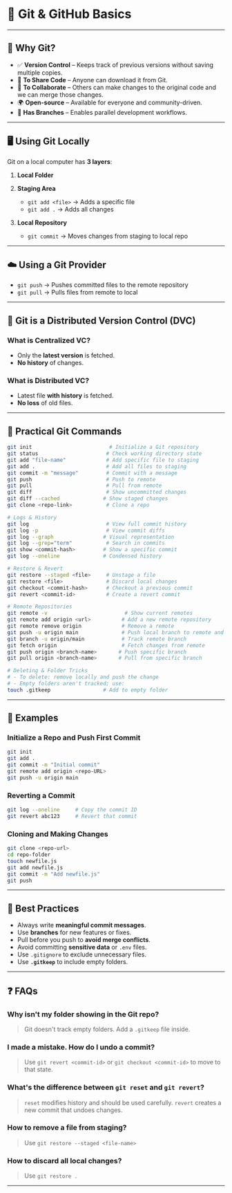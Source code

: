 # 🧠 Git & GitHub Basics

---

## 📌 Why Git?

* ✅ **Version Control** – Keeps track of previous versions without saving multiple copies.
* 🔁 **To Share Code** – Anyone can download it from Git.
* 🤝 **To Collaborate** – Others can make changes to the original code and we can merge those changes.
* 🌍 **Open-source** – Available for everyone and community-driven.
* 🌿 **Has Branches** – Enables parallel development workflows.

---

## 🖥️ Using Git Locally

Git on a local computer has **3 layers**:

1. **Local Folder**
2. **Staging Area**

   * `git add <file>` → Adds a specific file
   * `git add .` → Adds all changes
3. **Local Repository**

   * `git commit` → Moves changes from staging to local repo

---

## ☁️ Using a Git Provider

* `git push` → Pushes committed files to the remote repository
* `git pull` → Pulls files from remote to local

---

## 🔄 Git is a Distributed Version Control (DVC)

### What is Centralized VC?

* Only the **latest version** is fetched.
* **No history** of changes.

### What is Distributed VC?

* Latest file **with history** is fetched.
* **No loss** of old files.

---

## 🔧 Practical Git Commands

```bash
git init                         # Initialize a Git repository
git status                      # Check working directory state
git add "file-name"             # Add specific file to staging
git add .                       # Add all files to staging
git commit -m "message"         # Commit with a message
git push                        # Push to remote
git pull                        # Pull from remote
git diff                        # Show uncommitted changes
git diff --cached              # Show staged changes
git clone <repo-link>           # Clone a repo

# Logs & History
git log                         # View full commit history
git log -p                      # View commit diffs
git log --graph                # Visual representation
git log --grep="term"           # Search in commits
git show <commit-hash>         # Show a specific commit
git log --oneline              # Condensed history

# Restore & Revert
git restore --staged <file>     # Unstage a file
git restore <file>              # Discard local changes
git checkout <commit-hash>      # Checkout a previous commit
git revert <commit-id>          # Create a revert commit

# Remote Repositories
git remote -v                         # Show current remotes
git remote add origin <url>          # Add a new remote repository
git remote remove origin             # Remove a remote
git push -u origin main              # Push local branch to remote and set upstream
git branch -u origin/main            # Track remote branch
git fetch origin                     # Fetch changes from remote
git push origin <branch-name>       # Push specific branch
git pull origin <branch-name>       # Pull from specific branch

# Deleting & Folder Tricks
# - To delete: remove locally and push the change
# - Empty folders aren't tracked; use:
touch .gitkeep                 # Add to empty folder
```

---

## 🔹 Examples

### Initialize a Repo and Push First Commit

```bash
git init
git add .
git commit -m "Initial commit"
git remote add origin <repo-URL>
git push -u origin main
```

### Reverting a Commit

```bash
git log --oneline     # Copy the commit ID
git revert abc123     # Revert that commit
```

### Cloning and Making Changes

```bash
git clone <repo-url>
cd repo-folder
touch newfile.js
git add newfile.js
git commit -m "Add newfile.js"
git push
```

---

## 🔬 Best Practices

* Always write **meaningful commit messages**.
* Use **branches** for new features or fixes.
* Pull before you push to **avoid merge conflicts**.
* Avoid committing **sensitive data** or `.env` files.
* Use `.gitignore` to exclude unnecessary files.
* Use **`.gitkeep`** to include empty folders.

---

## ❓ FAQs

###  Why isn't my folder showing in the Git repo?

> Git doesn't track empty folders. Add a `.gitkeep` file inside.

###  I made a mistake. How do I undo a commit?

> Use `git revert <commit-id>` or `git checkout <commit-id>` to move to that state.

###  What's the difference between `git reset` and `git revert`?

> `reset` modifies history and should be used carefully. `revert` creates a new commit that undoes changes.

###  How to remove a file from staging?

> Use `git restore --staged <file-name>`

###  How to discard all local changes?

> Use `git restore .`

---
